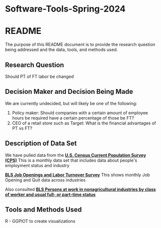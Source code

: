 # Software-Tools-Spring-2024
# README
The purpose of this README document is to provide the research question being addressed and the data, tools, and methods used. 

## Research Question
Should PT of FT labor be changed

## Decision Maker and Decision Being Made
We are currently undecided, but will likely be one of the following:
1. Policy maker: Should companies with a certain amount of employee hours be required have a certain percentage of those be FT?
2. CEO of a retail store such as Target: What is the financial advantages of PT vs FT?

## Description of Data Set 

We have pulled data from the [**U.S. Census Current Population Survey (CPS)**](https://www.census.gov/data/datasets/time-series/demo/cps/cps-basic.2023.html#list-tab-1979780401)
This is a monthly data set that includes data about people's employment status and industry

[**BLS Job Openings and Labor Turnover Survey**](https://www.bls.gov/jlt/data.htm)
This shows monthly Job Opening and Quit data across industries

Also consulted [**BLS Persons at work in nonagricultural industries by class of worker and usual full- or part-time status**](https://www.bls.gov/cps/cpsaat21.htm)

## Tools and Methods Used
R - GGPlOT to create visualizations

